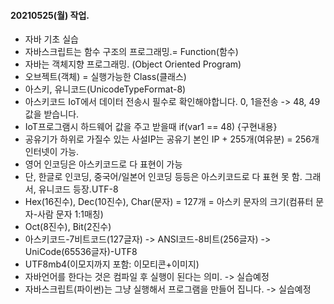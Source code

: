 #### 20210525(월) 작업.
- 자바 기초 실습
- 자바스크립트는 함수 구조의 프로그래밍.= Function(함수)
- 자바는 객체지향 프로그래밍. (Object Oriented Program)
- 오브젝트(객체) = 실행가능한 Class(클래스)
- 아스키, 유니코드(UnicodeTypeFormat-8)
- 아스키코드 IoT에서 데이터 전송시 필수로 확인해야합니다. 0, 1을전송 -> 48, 49값을 받습니다.
- IoT프로그램시 하드웨어 값을 주고 받을때 if(var1 == 48) {구현내용}
- 공유기가 하위로 가질수 있는 사설IP는 공유기 본인 IP + 255개(여유분) = 256개 인터넷이 가능.
- 영어 인코딩은 아스키코드로 다 표현이 가능
- 단, 한글로 인코딩, 중국어/일본어 인코딩 등등은 아스키코드로 다 표현 못 함. 그래서, 유니코드 등장.UTF-8
- Hex(16진수), Dec(10진수), Char(문자) = 127개 = 아스키 문자의 크기(컴퓨터 문자-사람 문자 1:1매칭)
- Oct(8진수), Bit(2진수)
- 아스키코드-7비트코드(127글자) -> ANSI코드-8비트(256글자) -> UniCode(65536글자)-UTF8
- UTF8mb4(이모지까지 포함: 이모티콘+이미지)
- 자바언어를 한다는 것은 컴파일 후 실행이 된다는 의미. -> 실습예정
- 자바스크립트(파이썬)는 그냥 실행해서 프로그램을 만들어 집니다. -> 실습예정